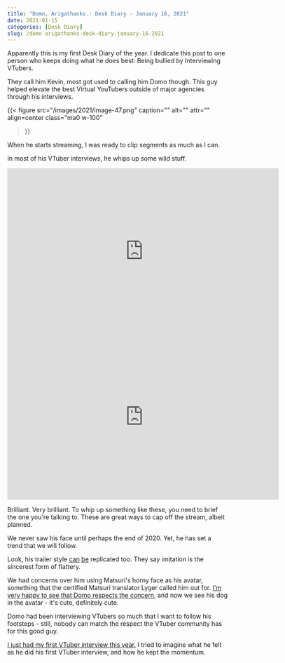```yaml
---
title: "Domo, Arigathanks.: Desk Diary - January 16, 2021"
date: 2021-01-15
categories: [Desk Diary]
slug: /domo-arigathanks-desk-diary-january-16-2021
---
```


Apparently this is my first Desk Diary of the year. I dedicate this post to one person who keeps doing what he does best: Being bullied by Interviewing VTubers.

They call him Kevin, most got used to calling him Domo though. This guy helped elevate the best Virtual YouTubers outside of major agencies through his interviews.

{{< figure
  src="/images/2021/image-47.png"
  caption=""
  alt="" attr="" 
  align=center class="ma0 w-100"
>}}

When he starts streaming, I was ready to clip segments as much as I can.

In most of his VTuber interviews, he whips up some wild stuff.

<iframe src="https://clips.twitch.tv/embed?clip=ExquisiteHonestHumanTTours&amp;parent=jayagonoy.xyz" frameborder="0" allowfullscreen="true" scrolling="no" height="378" width="620"></iframe>

<iframe src="https://clips.twitch.tv/embed?clip=ConcernedHumbleLettuceSwiftRage&amp;parent=jayagonoy.xyz" frameborder="0" allowfullscreen="true" scrolling="no" height="378" width="620"></iframe>

Brilliant. Very brilliant. To whip up something like these, you need to brief the one you're talking to. These are great ways to cap off the stream, albeit planned.

We never saw his face until perhaps the end of 2020. Yet, he has set a trend that we will follow.

Look, his trailer style [can](https://twitter.com/__Velvett/status/1349890299640745989) [be](https://twitter.com/RonsRogue/status/1346042900463796230) replicated too. They say imitation is the sincerest form of flattery.

We had concerns over him using Matsuri's horny face as his avatar, something that the certified Matsuri translator Lyger called him out for. [I'm very happy to see that Domo respects the concern](https://twitter.com/lyger_0/status/1334793288407085056?lang=en), and now we see his dog in the avatar - it's cute, definitely cute.

Domo had been interviewing VTubers so much that I want to follow his footsteps - still, nobody can match the respect the VTuber community has for this good guy.

[I just had my first VTuber interview this year.](https://www.youtube.com/watch?v=wogP1cDRWIs) I tried to imagine what he felt as he did his first VTuber interview, and how he kept the momentum.

